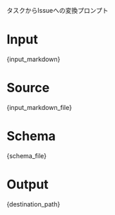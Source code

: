 タスクからIssueへの変換プロンプト

# Input

{input_markdown}

# Source

{input_markdown_file}

# Schema

{schema_file}

# Output

{destination_path}
